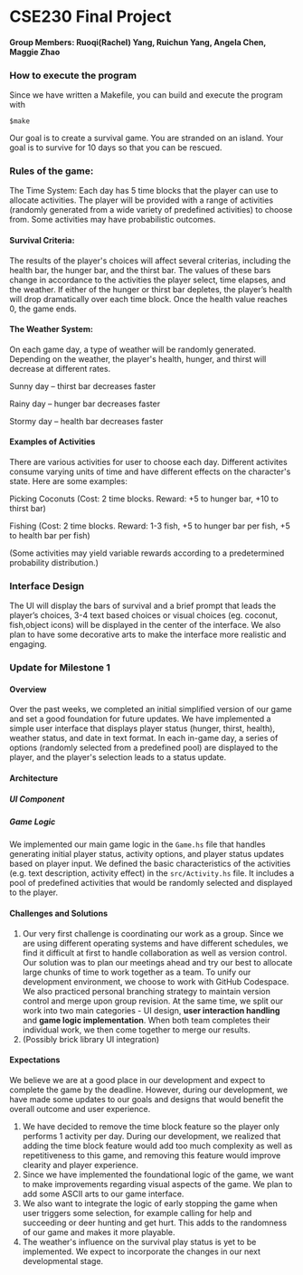 # CSE230 Final Project
#### Group Members: Ruoqi(Rachel) Yang, Ruichun Yang, Angela Chen, Maggie Zhao

### How to execute the program
Since we have written a Makefile, you can build and execute the program with 
```
$make
```

Our goal is to create a survival game. You are stranded on an island. Your goal is to survive for 10 days so that you can be rescued.

### Rules of the game:
The Time System: Each day has 5 time blocks that the player can use to allocate activities. The player will be provided with a range of activities (randomly generated from a wide variety of predefined activities) to choose from. Some activities may have probabilistic outcomes.

#### Survival Criteria: 
The results of the player's choices will affect several criterias, including the health bar, the hunger bar, and the thirst bar. The values of these bars change in accordance to the activities the player select, time elapses, and the weather. If either of the hunger or thirst bar depletes, the player’s health will drop dramatically over each time block. Once the health value reaches 0, the game ends.

#### The Weather System: 
On each game day, a type of weather will be randomly generated. Depending on the weather, the player's health, hunger, and thirst will decrease at different rates.

  Sunny day – thirst bar decreases faster

  Rainy day – hunger bar decreases faster

  Stormy day – health bar decreases faster

#### Examples of Activities 
There are various activities for user to choose each day. Different activites consume varying units of time and have different effects on the character's state. Here are some examples:

  Picking Coconuts (Cost: 2 time blocks. Reward: +5 to hunger bar, +10 to thirst bar)

  Fishing (Cost: 2 time blocks. Reward: 1-3 fish, +5 to hunger bar per fish, +5 to health bar per fish)

  (Some activities may yield variable rewards according to a predetermined probability distribution.)

### Interface Design
The UI will display the bars of survival and a brief prompt that leads the player’s choices, 3-4 text based choices or visual choices (eg. coconut, fish,object icons) will be displayed in the center of the interface. We also plan to have some decorative arts to make the interface more realistic and engaging.

### Update for Milestone 1
#### Overview
Over the past weeks, we completed an initial simplified version of our game and set a good foundation for future updates. We have implemented a simple user interface that displays player status (hunger, thirst, health), weather status, and date in text format. In each in-game day, a series of options (randomly selected from a predefined pool) are displayed to the player, and the player's selection leads to a status update.  

#### Architecture

##### UI Component

##### Game Logic
We implemented our main game logic in the `Game.hs` file that handles generating initial player status, activity options, and player status updates based on player input. We defined the basic characteristics of the activities (e.g. text description, activity effect) in the  `src/Activity.hs` file. It includes a pool of predefined activities that would be randomly selected and displayed to the player.

#### Challenges and Solutions
  1. Our very first challenge is coordinating our work as a group. Since we are using different operating systems and have different schedules, we find it difficult at first to handle collaboration as well as version control. Our solution was to plan our meetings ahead and try our best to allocate large chunks of time to work together as a team. To unify our development environment, we choose to work with GitHub Codespace. We also practiced personal branching strategy to maintain version control and merge upon group revision. At the same time, we split our work into two main categories - UI design, **user interaction handling** and **game logic implementation**. When both team completes their individual work, we then come together to merge our results.
  2. (Possibly brick library UI integration)
#### Expectations
We believe we are at a good place in our development and expect to complete the game by the deadline. However, during our development, we have made some updates to our goals and designs that would benefit the overall outcome and user experience.

  1. We have decided to remove the time block feature so the player only performs 1 activity per day. During our development, we realized that adding the time block feature would add too much complexity as well as repetitiveness to this game, and removing this feature would improve clearity and player experience. 
  2. Since we have implemented the foundational logic of the game, we want to make improvements regarding visual aspects of the game. We plan to add some ASCII arts to our game interface.
  3. We also want to integrate the logic of early stopping the game when user triggers some selection, for example calling for help and succeeding or deer hunting and get hurt. This adds to the randomness of our game and makes it more playable.
  4. The weather's influence on the survival play status is yet to be implemented. We expect to incorporate the changes in our next developmental stage. 

